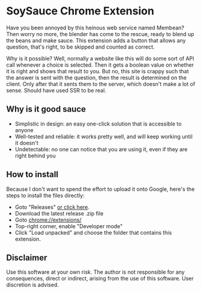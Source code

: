 # SoySauce Chrome Extension

Have you been annoyed by this heinous web service named Membean? Then worry no more, the blender has come to the rescue, ready to blend up the beans and make sauce. This extension adds a button that allows any question, that's right, to be skipped and counted as correct.  
  
Why is it possible? Well, normally a website like this will do some sort of API call whenever a choice is selected. Then it gets a boolean value on whether it is right and shows that result to you. But no, this site is crappy such that the answer is sent with the question, then the result is determined on the client. Only after that it sents them to the server, which doesn't make a lot of sense. Should have used SSR to be real.

## Why is it good sauce
- Simplistic in design: an easy one-click solution that is accessible to anyone
- Well-tested and reliable: it works pretty well, and will keep working until it doesn't
- Undetectable: no one can notice that you are using it, even if they are right behind you

## How to install
Because I don't want to spend the effort to upload it onto Google, here's the steps to install the files directly:
- Goto "Releases" [or click here](https://github.com/C20H12/Soysauce/releases).
- Download the latest release .zip file
- Goto [chrome://extensions/](chrome://extensions/) 
- Top-right corner, enable "Developer mode"
- Click "Load unpacked" and choose the folder that contains this extension.

## Disclaimer
Use this software at your own risk. The author is not responsible for any consequences, direct or indirect, arising from the use of this software. User discretion is advised.